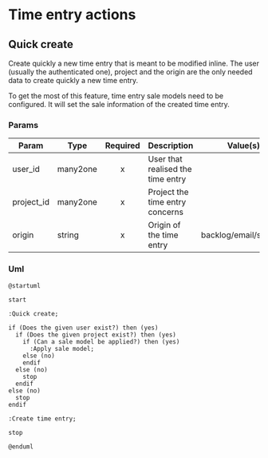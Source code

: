 # Time entry actions

## Quick create

Create quickly a new time entry that is meant to be modified inline.
The user (usually the authenticated one), project and the origin are the only needed data to create quickly a new time entry.

To get the most of this feature, time entry sale models need to be configured.
It will set the sale information of the created time entry.

### Params

| Param      | Type     | Required | Description                       | Value(s)              |
|------------|----------|:--------:|-----------------------------------|-----------------------|
| user_id    | many2one |    x     | User that realised the time entry |                       |
| project_id | many2one |    x     | Project the time entry concerns   |                       |
| origin     | string   |    x     | Origin of the time entry          | backlog/email/support |

### Uml

```puml
@startuml

start

:Quick create;

if (Does the given user exist?) then (yes)
  if (Does the given project exist?) then (yes)
    if (Can a sale model be applied?) then (yes)
      :Apply sale model;
    else (no)
    endif
  else (no)
    stop
  endif
else (no)
  stop
endif

:Create time entry;

stop

@enduml
```
